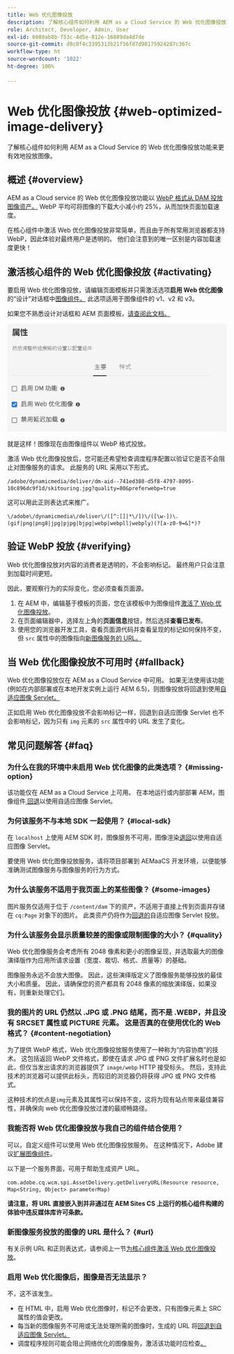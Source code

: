 ```yaml
---
title: Web 优化图像投放
description: 了解核心组件如何利用 AEM as a Cloud Service 的 Web 优化图像投放功能来更有效地投放图像。
role: Architect, Developer, Admin, User
exl-id: 6080ab8b-f53c-4d5e-812e-16889da4d7de
source-git-commit: d8c8f4c3395313b21f56fd7d98175924287c367c
workflow-type: ht
source-wordcount: '1022'
ht-degree: 100%

---
```


# Web 优化图像投放 {#web-optimized-image-delivery}

了解核心组件如何利用 AEM as a Cloud Service 的 Web 优化图像投放功能来更有效地投放图像。

## 概述 {#overview}

AEM as a Cloud service 的 Web 优化图像投放功能以 [WebP 格式从 DAM 投放图像资产。](https://developers.google.com/speed/webp) WebP 平均可将图像的下载大小减小约 25%，从而加快页面加载速度。

在核心组件中激活 Web 优化图像投放非常简单，而且由于所有常用浏览器都支持 WebP，因此体验对最终用户是透明的。 他们会注意到的唯一区别是内容加载速度更快！

## 激活核心组件的 Web 优化图像投放 {#activating}

要启用 Web 优化图像投放，请编辑页面模板并只需激活选项&#x200B;**启用 Web 优化图像**&#x200B;的“设计”对话框中[图像组件。](/help/components/image.md#design-dialog) 此选项适用于图像组件的 v1、v2 和 v3。

如果您不熟悉设计对话框和 AEM 页面模板，[请查阅此文档。](/help/get-started/authoring.md#pre-configuring-core-components)

![在“设计”对话框中启用 Web 优化图像投放](/help/assets/web-optimized-image-delivery.png)

就是这样！图像现在由图像组件以 WebP 格式投放。

激活 Web 优化图像投放后，您可能还希望检查调度程序配置以验证它是否不会阻止对图像服务的请求。 此服务的 URL 采用以下形式。

```text
/adobe/dynamicmedia/deliver/dm-aid--741ed388-d5f8-4797-8095-10c896dc9f1d/skitouring.jpg?quality=80&preferwebp=true
```

这可以用此正则表达式来推广。

```text
\/adobe\/dynamicmedia\/deliver\/([^:[]|*\/])\/([\w-])\.(gif|png|png8|jpg|pjpg|bjpg|webp|webpll|webply)(?[a-z0-9=&]*)?
```

## 验证 WebP 投放 {#verifying}

Web 优化图像投放对内容的消费者是透明的，不会影响标记。 最终用户只会注意到加载时间更短。

因此，要观察行为的实际变化，您必须查看页面源。

1. 在 AEM 中，编辑基于模板的页面，您在该模板中为图像组件[激活了 Web 优化图像投放](#activating)。
1. 在页面编辑器中，选择左上角的&#x200B;**页面信息**&#x200B;按钮，然后选择&#x200B;**查看已发布**。
1. 使用您的浏览器开发工具，查看页面源代码并查看呈现的标记如何保持不变，但 `src` 属性中的图像指向[新图像服务的 URL。](#activating)

## 当 Web 优化图像投放不可用时 {#fallback}

Web 优化图像投放仅在 AEM as a Cloud Service 中可用。 如果无法使用该功能(例如在内部部署或在本地开发实例上运行 AEM 6.5)，则图像投放将回退到使用[自适应图像 Servlet。](/help/developing/adaptive-image-servlet.md)

正如启用 Web 优化图像投放不会影响标记一样，回退到自适应图像 Servlet 也不会影响标记，因为只有 `img` 元素的 `src` 属性中的 URL 发生了变化。

## 常见问题解答 {#faq}

### 为什么在我的环境中未启用 Web 优化图像的此类选项？ {#missing-option}

该功能仅在 AEM as a Cloud Service 上可用。 在本地运行或内部部署 AEM，图像组件[ 回退](#fallback)以使用自适应图像 Servlet。

### 为何该服务不与本地 SDK 一起使用？ {#local-sdk}

在 `localhost` 上使用 AEM SDK 时，图像服务不可用，图像渲染[退回](#fallback)以使用自适应图像 Servlet。

要使用 Web 优化图像投放服务，请将项目部署到 AEMaaCS 开发环境，以便能够准确测试图像服务与图像服务的行为方式。

### 为什么该服务不适用于我页面上的某些图像？ {#some-images}

图片服务仅适用于位于 `/content/dam` 下的资产，不适用于直接上传到页面并存储在 `cq:Page` 对象下的图片。 此类资产仍将作为[回退的](#fallback)自适应图像 Servlet 投放。

### 为什么该服务会显示质量较差的图像或限制图像的大小？ {#quality}

Web 优化图像服务会考虑所有 2048 像素和更小的图像呈现，并选取最大的图像演绎版作为应用所请求设置（宽度、裁切、格式、质量等）的基础。

图像服务永远不会放大图像。 因此，这些演绎版定义了图像服务能够投放的最佳大小和质量。 因此，请确保您的资产都具有 2048 像素的缩放演绎版，如果没有，则重新处理它们。

### 我的图片的 URL 仍然以 .JPG 或 .PNG 结尾，而不是 .WEBP，并且没有 SRCSET 属性或 PICTURE 元素。 这是否真的在使用优化的 Web 格式？ {#content-negotiation}

为了提供 WebP 格式，Web 优化图像投放服务使用了一种称为“内容协商”的技术。 这包括返回 WebP 文件格式，即使在请求 JPG 或 PNG 文件扩展名时也是如此，但仅当发出请求的浏览器提供了 `image/webp` HTTP 接受标头。 然后，支持此技术的浏览器可以提供此标头，而较旧的浏览器仍将获得 JPG 或 PNG 文件格式。

这种技术的优点是`img`元素及其属性可以保持不变，这将为现有站点带来最佳兼容性，并确保向 web 优化图像投放过渡的最顺畅路径。

### 我能否将 Web 优化图像投放与我自己的组件结合使用？

可以，自定义组件可以使用 Web 优化图像投放服务。 在这种情况下，Adobe 建议[扩展图像组件](/help/developing/customizing.md)。

以下是一个服务界面，可用于帮助生成资产 URL。

```
com.adobe.cq.wcm.spi.AssetDelivery.getDeliveryURL(Resource resource, Map<String, Object> parameterMap)
```

**请注意，将 URL 直接嵌入到并非通过在 AEM Sites CS 上运行的核心组件构建的体验中违反媒体库许可条款。**

### 新图像服务投放的图像的 URL 是什么？ {#url}

有关示例 URL 和正则表达式，请参阅上一节[为核心组件激活 Web 优化图像投放](#activating)。

### 启用 Web 优化图像后，图像是否无法显示？

不，这不该发生。

* 在 HTML 中，启用 Web 优化图像时，标记不会更改，只有图像元素上 SRC 属性的值会更改。
* 每当新的图像服务不可用或无法处理所需的图像时，生成的 URL 将[回退到自适应图像 Servlet。](#fallback)
* 调度程序规则可能会阻止网络优化的图像服务，激活该功能时应检查[。](#activating)
